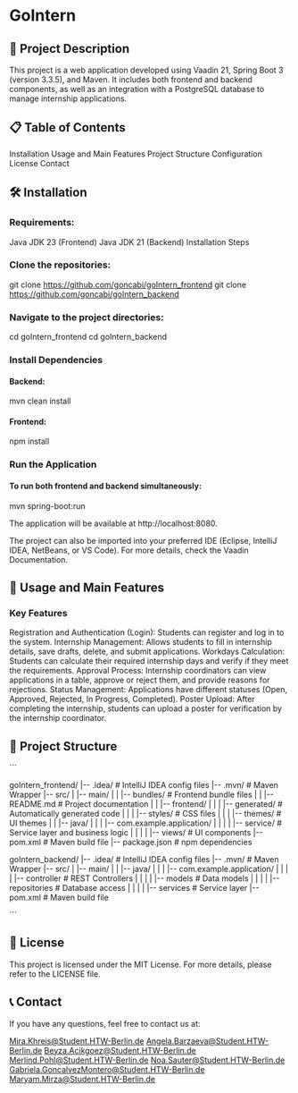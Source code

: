 # GoIntern

## 📃 Project Description

This project is a web application developed using Vaadin 21, Spring Boot 3 (version 3.3.5), and Maven. It includes both frontend and backend components, as well as an integration with a PostgreSQL database to manage internship applications.

## 📋 Table of Contents

Installation
Usage and Main Features
Project Structure
Configuration
License
Contact

## 🛠️ Installation

### Requirements:

Java JDK 23 (Frontend)
Java JDK 21 (Backend)
Installation Steps

### Clone the repositories:

git clone https://github.com/goncabi/goIntern_frontend
git clone https://github.com/goncabi/goIntern_backend

### Navigate to the project directories:

cd goIntern_frontend
cd goIntern_backend

### Install Dependencies

#### Backend:

mvn clean install

#### Frontend:

npm install

### Run the Application

#### To run both frontend and backend simultaneously:

mvn spring-boot:run

The application will be available at http://localhost:8080.

The project can also be imported into your preferred IDE (Eclipse, IntelliJ IDEA, NetBeans, or VS Code). For more details, check the Vaadin Documentation.

## 🚀 Usage and Main Features

### Key Features
Registration and Authentication (Login): Students can register and log in to the system.
Internship Management: Allows students to fill in internship details, save drafts, delete, and submit applications.
Workdays Calculation: Students can calculate their required internship days and verify if they meet the requirements.
Approval Process: Internship coordinators can view applications in a table, approve or reject them, and provide reasons for rejections.
Status Management: Applications have different statuses (Open, Approved, Rejected, In Progress, Completed).
Poster Upload: After completing the internship, students can upload a poster for verification by the internship coordinator.

## 🔬 Project Structure

´´´

goIntern_frontend/
|-- .idea/                     # IntelliJ IDEA config files
|-- .mvn/                      # Maven Wrapper
|-- src/
|   |-- main/
|   |   |-- bundles/           # Frontend bundle files
|   |   |-- README.md          # Project documentation
|   |   |-- frontend/
|   |   |   |-- generated/     # Automatically generated code
|   |   |   |-- styles/        # CSS files
|   |   |   |-- themes/        # UI themes
|   |   |-- java/
|   |   |   |-- com.example.application/
|   |   |   |   |-- service/   # Service layer and business logic
|   |   |   |   |-- views/     # UI components
|-- pom.xml                    # Maven build file
|-- package.json               # npm dependencies

goIntern_backend/
|-- .idea/                     # IntelliJ IDEA config files
|-- .mvn/                      # Maven Wrapper
|-- src/
|   |-- main/
|   |   |-- java/
|   |   |   |-- com.example.application/
|   |   |   |   |-- controller   # REST Controllers
|   |   |   |   |-- models       # Data models
|   |   |   |   |-- repositories # Database access
|   |   |   |   |-- services     # Service layer
|-- pom.xml                    # Maven build file

´´´

## 📝 License
This project is licensed under the MIT License. For more details, please refer to the LICENSE file.

## 📞 Contact
If you have any questions, feel free to contact us at:

Mira.Khreis@Student.HTW-Berlin.de
Angela.Barzaeva@Student.HTW-Berlin.de
Beyza.Acikgoez@Student.HTW-Berlin.de
Merlind.Pohl@Student.HTW-Berlin.de
Noa.Sauter@Student.HTW-Berlin.de
Gabriela.GoncalvezMontero@Student.HTW-Berlin.de
Maryam.Mirza@Student.HTW-Berlin.de
